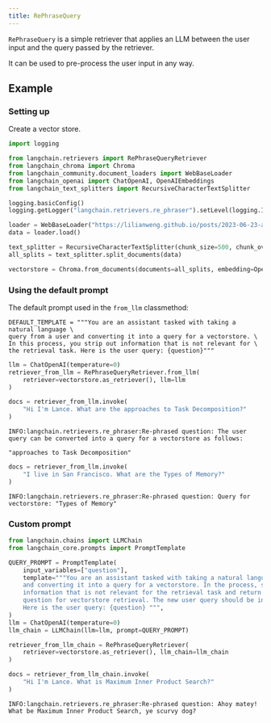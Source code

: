 ```yaml
---
title: RePhraseQuery
---
```


`RePhraseQuery` is a simple retriever that applies an LLM between the user input and the query passed by the retriever.

It can be used to pre-process the user input in any way.

## Example

### Setting up

Create a vector store.

```python
import logging

from langchain.retrievers import RePhraseQueryRetriever
from langchain_chroma import Chroma
from langchain_community.document_loaders import WebBaseLoader
from langchain_openai import ChatOpenAI, OpenAIEmbeddings
from langchain_text_splitters import RecursiveCharacterTextSplitter
```

```python
logging.basicConfig()
logging.getLogger("langchain.retrievers.re_phraser").setLevel(logging.INFO)

loader = WebBaseLoader("https://lilianweng.github.io/posts/2023-06-23-agent/")
data = loader.load()

text_splitter = RecursiveCharacterTextSplitter(chunk_size=500, chunk_overlap=0)
all_splits = text_splitter.split_documents(data)

vectorstore = Chroma.from_documents(documents=all_splits, embedding=OpenAIEmbeddings())
```

### Using the default prompt

The default prompt used in the `from_llm` classmethod:

```
DEFAULT_TEMPLATE = """You are an assistant tasked with taking a natural language \
query from a user and converting it into a query for a vectorstore. \
In this process, you strip out information that is not relevant for \
the retrieval task. Here is the user query: {question}"""
```

```python
llm = ChatOpenAI(temperature=0)
retriever_from_llm = RePhraseQueryRetriever.from_llm(
    retriever=vectorstore.as_retriever(), llm=llm
)
```

```python
docs = retriever_from_llm.invoke(
    "Hi I'm Lance. What are the approaches to Task Decomposition?"
)
```

```output
INFO:langchain.retrievers.re_phraser:Re-phrased question: The user query can be converted into a query for a vectorstore as follows:

"approaches to Task Decomposition"
```

```python
docs = retriever_from_llm.invoke(
    "I live in San Francisco. What are the Types of Memory?"
)
```

```output
INFO:langchain.retrievers.re_phraser:Re-phrased question: Query for vectorstore: "Types of Memory"
```

### Custom prompt

```python
from langchain.chains import LLMChain
from langchain_core.prompts import PromptTemplate

QUERY_PROMPT = PromptTemplate(
    input_variables=["question"],
    template="""You are an assistant tasked with taking a natural languge query from a user
    and converting it into a query for a vectorstore. In the process, strip out all 
    information that is not relevant for the retrieval task and return a new, simplified
    question for vectorstore retrieval. The new user query should be in pirate speech.
    Here is the user query: {question} """,
)
llm = ChatOpenAI(temperature=0)
llm_chain = LLMChain(llm=llm, prompt=QUERY_PROMPT)
```

```python
retriever_from_llm_chain = RePhraseQueryRetriever(
    retriever=vectorstore.as_retriever(), llm_chain=llm_chain
)
```

```python
docs = retriever_from_llm_chain.invoke(
    "Hi I'm Lance. What is Maximum Inner Product Search?"
)
```

```output
INFO:langchain.retrievers.re_phraser:Re-phrased question: Ahoy matey! What be Maximum Inner Product Search, ye scurvy dog?
```

